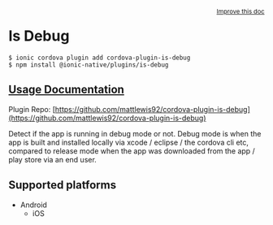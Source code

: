 <a style="float:right;font-size:12px;" href="http://github.com/danielsogl/awesome-cordova-plugins/edit/master/src/@awesome-cordova-plugins/plugins/is-debug/index.ts#L1">
  Improve this doc
</a>

# Is Debug

```
$ ionic cordova plugin add cordova-plugin-is-debug
$ npm install @ionic-native/plugins/is-debug
```

## [Usage Documentation](https://ionicframework.com/docs/native/is-debug/)

Plugin Repo: [https://github.com/mattlewis92/cordova-plugin-is-debug](https://github.com/mattlewis92/cordova-plugin-is-debug)

Detect if the app is running in debug mode or not.
Debug mode is when the app is built and installed locally via xcode / eclipse / the cordova cli etc, compared to release mode when the app was downloaded from the app / play store via an end user.

## Supported platforms

- Android
  - iOS
  


